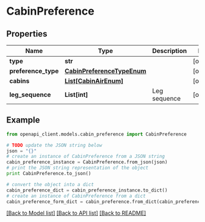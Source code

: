 # CabinPreference


## Properties
Name | Type | Description | Notes
------------ | ------------- | ------------- | -------------
**type** | **str** |  | [optional] 
**preference_type** | [**CabinPreferenceTypeEnum**](CabinPreferenceTypeEnum.md) |  | [optional] 
**cabins** | [**List[CabinAirEnum]**](CabinAirEnum.md) |  | [optional] 
**leg_sequence** | **List[int]** | Leg sequence | [optional] 

## Example

```python
from openapi_client.models.cabin_preference import CabinPreference

# TODO update the JSON string below
json = "{}"
# create an instance of CabinPreference from a JSON string
cabin_preference_instance = CabinPreference.from_json(json)
# print the JSON string representation of the object
print CabinPreference.to_json()

# convert the object into a dict
cabin_preference_dict = cabin_preference_instance.to_dict()
# create an instance of CabinPreference from a dict
cabin_preference_form_dict = cabin_preference.from_dict(cabin_preference_dict)
```
[[Back to Model list]](../README.md#documentation-for-models) [[Back to API list]](../README.md#documentation-for-api-endpoints) [[Back to README]](../README.md)


